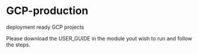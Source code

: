 # GCP-production
deployment ready GCP projects 

Please download the USER_GUIDE in the module yout wish to run and follow the steps. 

